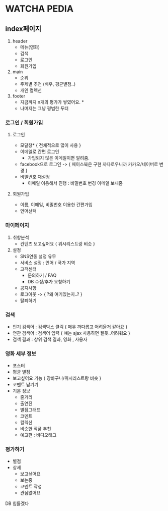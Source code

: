 # WATCHA PEDIA

## index페이지
1. header
   - 메뉴(영화)
   - 검색
   - 로그인
   - 회원가입
2. main
   - 순위
   - 주제별 추천 (배우, 평균별점..)
   - 개인 컬렉션
3. footer
   - 지금까지 n개의 평가가 쌓였어요. *
   - 나머지는 그냥 평범한 푸터

### 로그인 / 회원가입
1. 로그인
   - 모달창* { 전체적으로 많이 사용 }
   - 이메일로 간편 로그인
     - 가입되지 않은 이메일이면 알려줌.
   - facebook으로 로그인 -> { 페이스북은 구현 까다로우니까 카카오/네이버로 변경 }
   - 비밀번호 재설정
     - 이메일 이용해서 진행 : 비밀번호 변경 이메일 보내줌

2. 회원가입
   - 이름, 이메일, 비밀번호 이용한 간편가입
   - 언어선택

### 마이페이지
1. 취향분석
   - 컨텐츠 보고싶어요 { 위시리스트랑 비슷 }
2. 설정
   - SNS연동 설정 유무
   - 서비스 설정 : 언어 / 국가 지역
   - 고객센터
     - 문의하기 / FAQ
     - DB 수정/추가 요청하기
   - 공지사항
   - 로그아웃 -> { ?왜 여기있는지..? }
   - 탈퇴하기

### 검색
- 인기 검색어 : 검색박스 클릭 { 매우 까다롭고 어려울거 같아요 }
- 연관 검색어 : 검색어 입력 { 얘는 ajax 사용하면 될듯..어려워요 }
- 검색 결과 : 상위 검색 결과, 영화 , 사용자

### 영화 세부 정보
- 포스터
- 평균 별점
- 보고싶어요 기능 { 장바구니/위시리스트랑 비슷 }
- 코멘트 남기기
- 기본 정보
  - 줄거리
  - 출연진
  - 별점그래프
  - 코멘트
  - 컬렉션
  - 비슷한 작품 추천
  - 예고편 : 비디오태그

### 평가하기
- 별점
- 상세
  - 보고싶어요
  - 보는중
  - 코멘트 작성
  - 관심없어요

DB 힘들겠다

